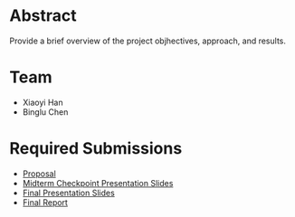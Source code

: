 # Abstract

Provide a brief overview of the project objhectives, approach, and results.

# Team

* Xiaoyi Han
* Binglu Chen

# Required Submissions

* [Proposal](https://github.com/oohhhhhhoo/Inferring-the-Scene-Using-Wireless-Traffics-and-World-Knowledge.github.io/blob/main/proposal.md)
* [Midterm Checkpoint Presentation Slides](https://docs.google.com/presentation/d/1suFLkcEiuQo_ymM7OKt5ODy9S-apGyerMeEjVB6M0Ac/edit#slide=id.p)
* [Final Presentation Slides](http://)
* [Final Report](report)
